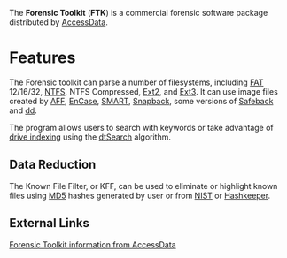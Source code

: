 The **Forensic Toolkit** (**FTK**) is a commercial forensic software
package distributed by [AccessData](AccessData "wikilink").

# Features

The Forensic toolkit can parse a number of filesystems, including
[FAT](FAT "wikilink") 12/16/32, [NTFS](NTFS "wikilink"), NTFS
Compressed, [Ext2](Ext2 "wikilink"), and [Ext3](Ext3 "wikilink"). It can
use image files created by [AFF](AFF "wikilink"),
[EnCase](EnCase "wikilink"), [SMART](SMART "wikilink"),
[Snapback](Snapback "wikilink"), some versions of
[Safeback](Safeback "wikilink") and [dd](dd "wikilink").

The program allows users to search with keywords or take advantage of
[drive indexing](drive_indexing "wikilink") using the
[dtSearch](dtSearch "wikilink") algorithm.

## Data Reduction

The Known File Filter, or KFF, can be used to eliminate or highlight
known files using [MD5](MD5 "wikilink") hashes generated by user or from
[NIST](National_Software_Reference_Library "wikilink") or
[Hashkeeper](Hashkeeper "wikilink").

## External Links

[Forensic Toolkit information from
AccessData](http://www.accessdata.com/forensictoolkit.html)